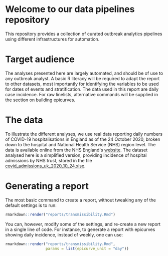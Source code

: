 # Welcome to our data pipelines repository

This repository provides a collection of curated outbreak analytics pipelines using different infrastructures for automation.

# Target audience

The analyses presented here are largely automated, and should be of use to any
outbreak analyst. A basic R literacy will be required to adapt the report to
other datasets, most importantly for identifying the variables to be used for
dates of events and stratification. The data used in this report are daily case
incidence. For raw linelists, alternative commands will be supplied in the
section on building epicurves.

# The data

To illustrate the different analyses, we use real data reporting daily numbers
of COVID-19 hospitalisations in England as of the 24 October 2020, broken down
to the hospital and National Health Service (NHS) region level. The data is
available online from the NHS England's
[website](https://www.england.nhs.uk/statistics/statistical-work-areas/covid-19-hospital-activity/).
The dataset analysed here is a simplified version, providing incidence of
hospital admissions by NHS trust, stored in the file
[covid_admissions_uk_2020_10_24.xlsx](https://github.com/epiverse-trace/data_pipelines/raw/main/data/covid_admissions_uk_2020_10_24.xlsx).

# Generating a report

The most basic command to create a report, without tweaking any of the default
settings is to run:

```r
rmarkdown::render("reports/transmissibility.Rmd")
```

You can, however, modify some of the settings, and re-create a new report in 
a single line of code. For instance, to generate a report with epicurves showing
daily incidence, instead of weekly, one can use:

```r
rmarkdown::render("reports/transmissibility.Rmd",
                  params = list(epicurve_unit = "day"))
```
